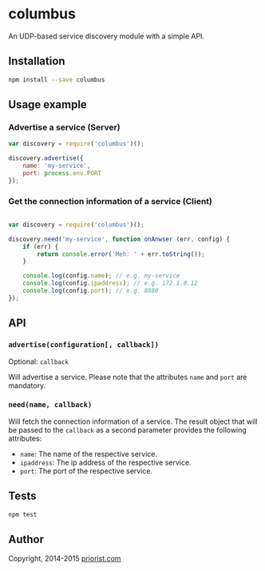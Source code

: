 # columbus

An UDP-based service discovery module with a simple API.

## Installation

```sh
npm install --save columbus
```

## Usage example

### Advertise a service (Server)

```js
var discovery = require('columbus')();

discovery.advertise({
    name: 'my-service',
    port: process.env.PORT
});

```

### Get the connection information of a service (Client)

```js

var discovery = require('columbus')();

discovery.need('my-service', function onAnwser (err, config) {
    if (err) {
        return console.error('Meh: ' + err.toString());
    }

    console.log(config.name); // e.g. my-service
    console.log(config.ipaddress); // e.g. 172.1.0.12
    console.log(config.port); // e.g. 8080
});

```

## API

### `advertise(configuration[, callback])`

Optional: `callback`

Will advertise a service. Please note that the attributes `name` and `port` are mandatory.

### `need(name, callback)`

Will fetch the connection information of a service. The result object that will be passed to the `callback` as a second parameter
provides the following attributes:

  * `name`: The name of the respective service.
  * `ipaddress`: The ip address of the respective service.
  * `port`: The port of the respective service.

## Tests

```sh
npm test
```

## Author

Copyright, 2014-2015 [priorist.com](http://priorist.com)
